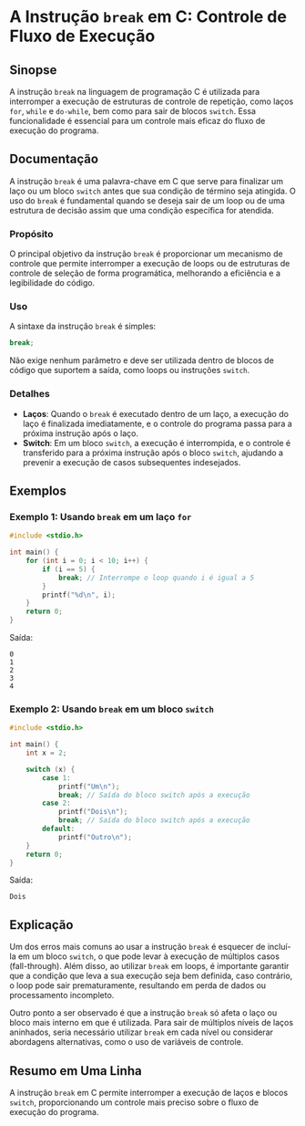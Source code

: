 <!--
Meta Description: # A Instrução `break` em C: Controle de Fluxo de Execução ## Sinopse A instrução `break` na linguagem de programação C é utilizada para interromper a ...
Meta Keywords: break, execução, switch, instrução, que
-->

# A Instrução `break` em C: Controle de Fluxo de Execução

## Sinopse
A instrução `break` na linguagem de programação C é utilizada para interromper a execução de estruturas de controle de repetição, como laços `for`, `while` e `do-while`, bem como para sair de blocos `switch`. Essa funcionalidade é essencial para um controle mais eficaz do fluxo de execução do programa.

## Documentação
A instrução `break` é uma palavra-chave em C que serve para finalizar um laço ou um bloco `switch` antes que sua condição de término seja atingida. O uso do `break` é fundamental quando se deseja sair de um loop ou de uma estrutura de decisão assim que uma condição específica for atendida.

### Propósito
O principal objetivo da instrução `break` é proporcionar um mecanismo de controle que permite interromper a execução de loops ou de estruturas de controle de seleção de forma programática, melhorando a eficiência e a legibilidade do código.

### Uso
A sintaxe da instrução `break` é simples:

```c
break;
```

Não exige nenhum parâmetro e deve ser utilizada dentro de blocos de código que suportem a saída, como loops ou instruções `switch`.

### Detalhes
- **Laços**: Quando o `break` é executado dentro de um laço, a execução do laço é finalizada imediatamente, e o controle do programa passa para a próxima instrução após o laço.
- **Switch**: Em um bloco `switch`, a execução é interrompida, e o controle é transferido para a próxima instrução após o bloco `switch`, ajudando a prevenir a execução de casos subsequentes indesejados.

## Exemplos

### Exemplo 1: Usando `break` em um laço `for`

```c
#include <stdio.h>

int main() {
    for (int i = 0; i < 10; i++) {
        if (i == 5) {
            break; // Interrompe o loop quando i é igual a 5
        }
        printf("%d\n", i);
    }
    return 0;
}
```

Saída:
```
0
1
2
3
4
```

### Exemplo 2: Usando `break` em um bloco `switch`

```c
#include <stdio.h>

int main() {
    int x = 2;

    switch (x) {
        case 1:
            printf("Um\n");
            break; // Saída do bloco switch após a execução
        case 2:
            printf("Dois\n");
            break; // Saída do bloco switch após a execução
        default:
            printf("Outro\n");
    }
    return 0;
}
```

Saída:
```
Dois
```

## Explicação
Um dos erros mais comuns ao usar a instrução `break` é esquecer de incluí-la em um bloco `switch`, o que pode levar à execução de múltiplos casos (fall-through). Além disso, ao utilizar `break` em loops, é importante garantir que a condição que leva a sua execução seja bem definida, caso contrário, o loop pode sair prematuramente, resultando em perda de dados ou processamento incompleto.

Outro ponto a ser observado é que a instrução `break` só afeta o laço ou bloco mais interno em que é utilizada. Para sair de múltiplos níveis de laços aninhados, seria necessário utilizar `break` em cada nível ou considerar abordagens alternativas, como o uso de variáveis de controle.

## Resumo em Uma Linha
A instrução `break` em C permite interromper a execução de laços e blocos `switch`, proporcionando um controle mais preciso sobre o fluxo de execução do programa.